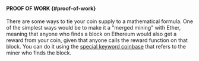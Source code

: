 #### PROOF OF WORK {#proof-of-work}

There are some ways to tie your coin supply to a mathematical formula. One of the simplest ways would be to make it a "merged mining" with Ether, meaning that anyone who finds a block on Ethereum would also get a reward from your coin, given that anyone calls the reward function on that block. You can do it using the [special keyword coinbase](https://solidity.readthedocs.io/en/latest/units-and-global-variables.html#block-and-transaction-properties) that refers to the miner who finds the block.



